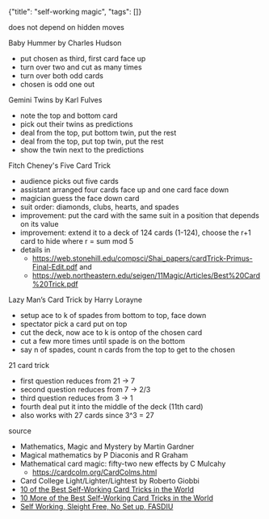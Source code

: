 {"title": "self-working magic", "tags": []}

does not depend on hidden moves

Baby Hummer by Charles Hudson
* put chosen as third, first card face up
* turn over two and cut as many times
* turn over both odd cards
* chosen is odd one out

Gemini Twins by Karl Fulves
* note the top and bottom card
* pick out their twins as predictions
* deal from the top, put bottom twin, put the rest
* deal from the top, put top twin, put the rest
* show the twin next to the predictions

Fitch Cheney's Five Card Trick
* audience picks out five cards
* assistant arranged four cards face up and one card face down
* magician guess the face down card
* suit order: diamonds, clubs, hearts, and spades
* improvement: put the card with the same suit in a position that depends on its value
* improvement: extend it to a deck of 124 cards (1-124), choose the r+1 card to hide where r = sum mod 5
* details in
  * https://web.stonehill.edu/compsci/Shai_papers/cardTrick-Primus-Final-Edit.pdf and
  * https://web.northeastern.edu/seigen/11Magic/Articles/Best%20Card%20Trick.pdf

Lazy Man’s Card Trick by Harry Lorayne
* setup ace to k of spades from bottom to top, face down
* spectator pick a card put on top
* cut the deck, now ace to k is ontop of the chosen card
* cut a few more times until spade is on the bottom
* say n of spades, count n cards from the top to get to the chosen

21 card trick
* first question reduces from 21 -> 7
* second question reduces from 7 -> 2/3
* third question reduces from 3 -> 1
* fourth deal put it into the middle of the deck (11th card)
* also works with 27 cards since 3^3 = 27

source
* Mathematics, Magic and Mystery by Martin Gardner
* Magical mathematics by P Diaconis and R Graham
* Mathematical card magic: fifty-two new effects by C Mulcahy
  * https://cardcolm.org/CardColms.html
* Card College Light/Lighter/Lightest by Roberto Giobbi
* [10 of the Best Self-Working Card Tricks in the World](https://playingcarddecks.com/blogs/all-in/10-of-the-best-self-working-card-tricks-in-the-world)
* [10 More of the Best Self-Working Card Tricks in the World](https://playingcarddecks.com/blogs/all-in/10-more-of-the-best-self-working-card-tricks-in-the-world)
* [Self Working, Sleight Free, No Set up, FASDIU](https://themagiccafe.com/forums/viewtopic.php?topic=706907&forum=206)

